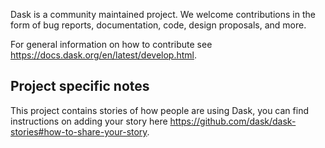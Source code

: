 Dask is a community maintained project. We welcome contributions in the form of bug reports, documentation, code, design proposals, and more. 

For general information on how to contribute see https://docs.dask.org/en/latest/develop.html.

## Project specific notes

This project contains stories of how people are using Dask, you can find instructions on adding your story here https://github.com/dask/dask-stories#how-to-share-your-story.
